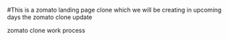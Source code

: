 #This is a zomato landing page clone which we will be creating in upcoming days
the zomato clone update

zomato clone work process
